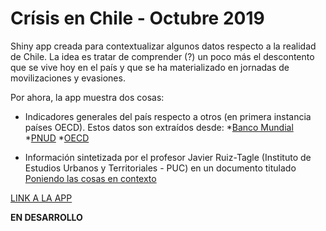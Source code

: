 Crísis en Chile - Octubre 2019
================

Shiny app creada para contextualizar algunos datos respecto a la realidad de Chile. La idea es tratar de comprender (?) un poco más el descontento que se vive hoy en el país y que se ha materializado en jornadas de movilizaciones y evasiones.

Por ahora, la app muestra dos cosas:

-   Indicadores generales del país respecto a otros (en primera instancia países OECD). Estos datos son extraídos desde: *[Banco Mundial](https://data.worldbank.org/indicator) *[PNUD](http://hdr.undp.org/en/data) \*[OECD](https://www.oecd.org/tax/tax-policy/base-de-datos-global-de-estadisticas-tributarias.htm)

-   Información sintetizada por el profesor Javier Ruiz-Tagle (Instituto de Estudios Urbanos y Territoriales - PUC) en un documento titulado [Poniendo las cosas en contexto](https://twitter.com/CedeusChile/status/1185940968740184071/photo/1)

[LINK A LA APP](https://pabloaguirreh.shinyapps.io/Indicadores2019/)

**EN DESARROLLO**
